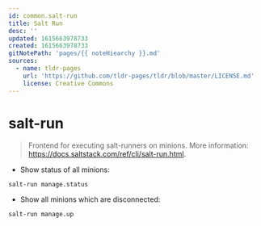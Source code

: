 ```yaml
---
id: common.salt-run
title: Salt Run
desc: ''
updated: 1615663978733
created: 1615663978733
gitNotePath: 'pages/{{ noteHiearchy }}.md'
sources:
  - name: tldr-pages
    url: 'https://github.com/tldr-pages/tldr/blob/master/LICENSE.md'
    license: Creative Commons
---
```

# salt-run

> Frontend for executing salt-runners on minions.
> More information: <https://docs.saltstack.com/ref/cli/salt-run.html>.

- Show status of all minions:

`salt-run manage.status`

- Show all minions which are disconnected:

`salt-run manage.up`

